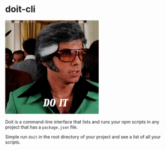# doit-cli

![](doit.gif)

Doit is a command-line interface that lists and runs your npm scripts in any project that has a `package.json` file.

Simple run `doit` in the root directory of your project and see a list of all your scripts.
